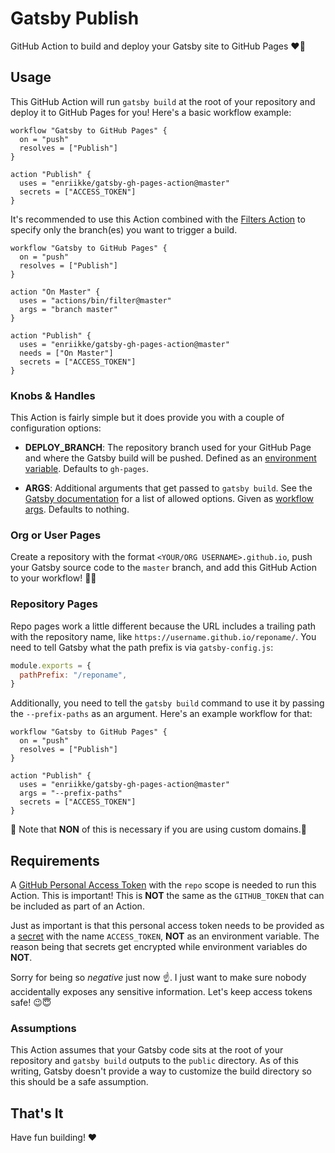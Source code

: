 # Gatsby Publish

GitHub Action to build and deploy your Gatsby site to GitHub Pages ❤️🎩

## Usage

This GitHub Action will run `gatsby build` at the root of your repository and
deploy it to GitHub Pages for you! Here's a basic workflow example:

```workflow
workflow "Gatsby to GitHub Pages" {
  on = "push"
  resolves = ["Publish"]
}

action "Publish" {
  uses = "enriikke/gatsby-gh-pages-action@master"
  secrets = ["ACCESS_TOKEN"]
}
```

It's recommended to use this Action combined with the [Filters Action](https://github.com/actions/bin/tree/c6471707d308175c57dfe91963406ef205837dbd/filter)
to specify only the branch(es) you want to trigger a build.

```workflow
workflow "Gatsby to GitHub Pages" {
  on = "push"
  resolves = ["Publish"]
}

action "On Master" {
  uses = "actions/bin/filter@master"
  args = "branch master"
}

action "Publish" {
  uses = "enriikke/gatsby-gh-pages-action@master"
  needs = ["On Master"]
  secrets = ["ACCESS_TOKEN"]
}
```

### Knobs & Handles

This Action is fairly simple but it does provide you with a couple of
configuration options:

- **DEPLOY_BRANCH**: The repository branch used for your GitHub Page and where
  the Gatsby build will be pushed. Defined as an [environment variable](https://developer.github.com/actions/creating-github-actions/accessing-the-runtime-environment/#environment-variables).
  Defaults to `gh-pages`.

- **ARGS**: Additional arguments that get passed to `gatsby build`. See the
  [Gatsby documentation](https://www.gatsbyjs.org/docs/gatsby-cli/#build) for a
  list of allowed options. Given as [workflow args](https://developer.github.com/actions/creating-github-actions/creating-a-docker-container/#cmd).
  Defaults to nothing.

### Org or User Pages

Create a repository with the format `<YOUR/ORG USERNAME>.github.io`, push your
Gatsby source code to the `master` branch,  and add this GitHub Action to your
workflow! 🚀😃

### Repository Pages

Repo pages work a little different because the URL includes a trailing path with
the repository name, like `https://username.github.io/reponame/`. You need to
tell Gatsby what the path prefix is via `gatsby-config.js`:

```js
module.exports = {
  pathPrefix: "/reponame",
}
```

Additionally, you need to tell the `gatsby build` command to use it by passing
the `--prefix-paths` as an argument. Here's an example workflow for that:

```workflow
workflow "Gatsby to GitHub Pages" {
  on = "push"
  resolves = ["Publish"]
}

action "Publish" {
  uses = "enriikke/gatsby-gh-pages-action@master"
  args = "--prefix-paths"
  secrets = ["ACCESS_TOKEN"]
}
```

🤩  Note that **NON** of this is necessary if you are using custom domains.🤩

## Requirements

A [GitHub Personal Access Token](https://help.github.com/articles/creating-a-personal-access-token-for-the-command-line/)
with the `repo` scope is needed to run this Action. This is important! This is
**NOT** the same as the `GITHUB_TOKEN` that can be included as part of an Action.

Just as important is that this personal access token needs to be provided as a
[secret](https://developer.github.com/actions/creating-workflows/storing-secrets/)
with the name `ACCESS_TOKEN`, **NOT** as an environment variable. The reason
being that secrets get encrypted while environment variables do **NOT**.

Sorry for being so _negative_ just now ☝️. I just want to make sure nobody
accidentally exposes any sensitive information. Let's keep access tokens safe! 😉😇

### Assumptions

This Action assumes that your Gatsby code sits at the root of your repository
and `gatsby build` outputs to the `public` directory. As of this writing, Gatsby
doesn't provide a way to customize the build directory so this should be a safe
assumption.


## That's It

Have fun building! ❤


